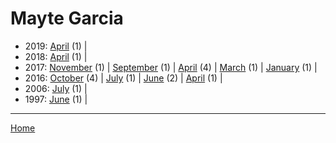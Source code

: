 # Mayte Garcia

  * 2019: 
      [April](./mayte-garcia-2019-04.md) (1) | 
  * 2018: 
      [April](./mayte-garcia-2018-04.md) (1) | 
  * 2017: 
      [November](./mayte-garcia-2017-11.md) (1) | 
      [September](./mayte-garcia-2017-09.md) (1) | 
      [April](./mayte-garcia-2017-04.md) (4) | 
      [March](./mayte-garcia-2017-03.md) (1) | 
      [January](./mayte-garcia-2017-01.md) (1) | 
  * 2016: 
      [October](./mayte-garcia-2016-10.md) (4) | 
      [July](./mayte-garcia-2016-07.md) (1) | 
      [June](./mayte-garcia-2016-06.md) (2) | 
      [April](./mayte-garcia-2016-04.md) (1) | 
  * 2006: 
      [July](./mayte-garcia-2006-07.md) (1) | 
  * 1997: 
      [June](./mayte-garcia-1997-06.md) (1) | 

----

[Home](../)
